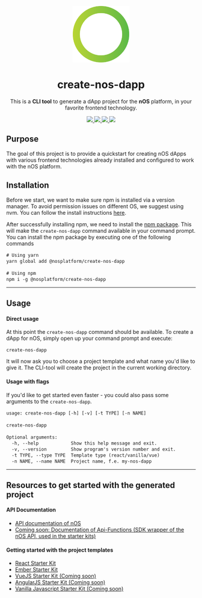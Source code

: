<p align="center">
  <img src="https://raw.githubusercontent.com/nos/create-nos-dapp/development/logo.png" width="150px" />
</p>

<h1 align="center">create-nos-dapp</h1>

<p align="center">
  This is a <strong>CLI tool</strong> to generate a dApp project for the <strong>nOS</strong> platform,
  in your favorite frontend technology.
</p>

<p align="center">
  <a href='https://www.npmjs.com/package/@nosplatform/create-nos-dapp'>
    <img src='https://badge.fury.io/js/%40nosplatform%2Fcreate-nos-dapp.svg'>
  </a>
  <a href='http://makeapullrequest.com'>
    <img src='https://img.shields.io/badge/PRs-welcome-brightgreen.svg'>
  </a>
  <a href='https://discordapp.com/invite/eGFAskm'>
    <img src='https://img.shields.io/badge/chat-discord-green.svg'>
  </a>
  <a href='https://github.com/prettier/prettier'>
    <img src='https://img.shields.io/badge/code_style-prettier-ff69b4.svg?style=flat'>
  </a>
</p>

## Purpose
The goal of this project is to provide a quickstart for creating nOS dApps with various frontend technologies already installed and configured to work with the nOS platform.


## Installation
Before we start, we want to make sure npm is installed via a version manager. To avoid permission issues on different OS, we suggest using nvm. You can follow the install instructions [here](https://docs.npmjs.com/getting-started/installing-node#using-a-version-manager-to-install-nodejs-and-npm).

After successfully installing npm, we need to install the [npm package](https://www.npmjs.com/package/@nosplatform/create-nos-dapp). This will make the `create-nos-dapp` command available in your command prompt. You can install the npm package by executing one of the following commands

```
# Using yarn
yarn global add @nosplatform/create-nos-dapp

# Using npm
npm i -g @nosplatform/create-nos-dapp
```

---

## Usage

#### Direct usage
At this point the `create-nos-dapp` command should be available. To create a dApp for nOS, simply open up your command prompt and execute:
```
create-nos-dapp
```

It will now ask you to choose a project template and what name you'd like to give it. The CLI-tool will create the project in the current working directory.

#### Usage with flags

If you'd like to get started even faster - you could also pass some arguments to the `create-nos-dapp`.
```
usage: create-nos-dapp [-h] [-v] [-t TYPE] [-n NAME]

create-nos-dapp

Optional arguments:
  -h, --help            Show this help message and exit.
  -v, --version         Show program's version number and exit.
  -t TYPE, --type TYPE  Template type (react/vanilla/vue)
  -n NAME, --name NAME  Project name, f.e. my-nos-dapp
```

---

## Resources to get started with the generated project

#### API Documentation
- [API documentation of nOS](https://github.com/nos/client/blob/develop/docs/api.md)
- [Coming soon: Documentation of Api-Functions (SDK wrapper of the nOS API, used in the starter kits)](https://github.com/nos/api-functions)

#### Getting started with the project templates
- [React Starter Kit](https://github.com/nos/create-nos-dapp/blob/template/react/packages/react)
- [Ember Starter Kit](https://github.com/nos/create-nos-dapp/tree/development/packages/ember)
- [VueJS Starter Kit (Coming soon)](https://github.com/nos/create-nos-dapp)
- [AngularJS Starter Kit (Coming soon)](https://github.com/nos/create-nos-dapp)
- [Vanilla Javascript Starter Kit (Coming soon)](https://github.com/nos/create-nos-dapp)
